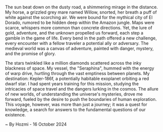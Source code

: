 
The sun beat down on the dusty road, a shimmering mirage in the distance. My horse, a grizzled grey mare named Willow, snorted, her breath a puff of white against the scorching air. We were bound for the mythical city of El Dorado, rumored to be hidden deep within the Amazon jungle. Maps were scarce, whispers more common than concrete directions. Yet, the lure of gold, adventure, and the unknown propelled us forward, each step a gamble in the game of life. Every bend in the path offered a new challenge, every encounter with a fellow traveler a potential ally or adversary. The medieval world was a canvas of adventure, painted with danger, mystery, and the promise of glory.

The stars twinkled like a million diamonds scattered across the inky blackness of space. My vessel, the "Seraphina", hummed with the energy of warp drive, hurtling through the vast emptiness between planets. My destination: Kepler-186f, a potentially habitable exoplanet orbiting a red dwarf star. I had spent years training for this mission, studying the intricacies of space travel and the dangers lurking in the cosmos. The allure of new worlds, of understanding the universe's mysteries, drove me forward, fueled by the desire to push the boundaries of human exploration. This voyage, however, was more than just a journey; it was a quest for knowledge, a search for answers to the fundamental questions of our existence. 

~ By Hozmi - 16 October 2024
